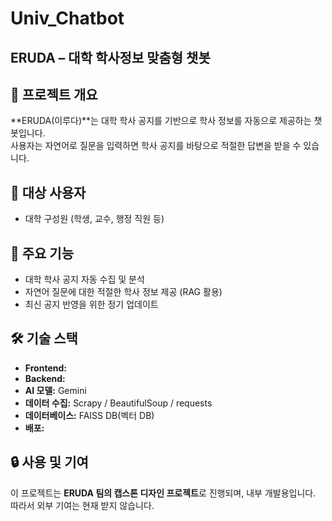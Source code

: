 # Univ_Chatbot
## ERUDA – 대학 학사정보 맞춤형 챗봇

## 📌 프로젝트 개요
**ERUDA(이루다)**는 대학 학사 공지를 기반으로 학사 정보를 자동으로 제공하는 챗봇입니다.  
사용자는 자연어로 질문을 입력하면 학사 공지를 바탕으로 적절한 답변을 받을 수 있습니다.

## 🏫 대상 사용자
- 대학 구성원 (학생, 교수, 행정 직원 등)

## 🎯 주요 기능
- 대학 학사 공지 자동 수집 및 분석
- 자연어 질문에 대한 적절한 학사 정보 제공 (RAG 활용)
- 최신 공지 반영을 위한 정기 업데이트

## 🛠 기술 스택
- **Frontend:**
- **Backend:** 
- **AI 모델:** Gemini
- **데이터 수집:** Scrapy / BeautifulSoup / requests
- **데이터베이스:** FAISS DB(벡터 DB)
- **배포:** 

## 🔒 사용 및 기여
이 프로젝트는 **ERUDA 팀의 캡스톤 디자인 프로젝트**로 진행되며, 내부 개발용입니다.  
따라서 외부 기여는 현재 받지 않습니다.  


